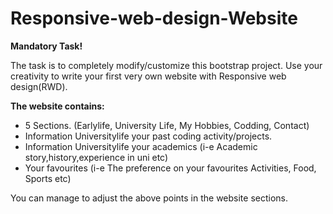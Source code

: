 # Responsive-web-design-Website
**Mandatory Task!**


The task is to completely modify/customize this bootstrap project. Use your creativity to write your first very own website with Responsive web design(RWD).

**The website contains:**
* 5 Sections. (Earlylife, University Life, My Hobbies, Codding, Contact)
* Information Universitylife your past coding activity/projects.
* Information Universitylife your academics (i-e Academic story,history,experience in uni etc)
* Your favourites (i-e The preference on your favourites Activities, Food, Sports etc)

You can manage to adjust the above points in the website sections.

